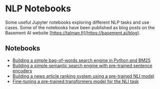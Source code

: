 # NLP Notebooks

Some useful Jupyter notebooks exploring different NLP tasks and use cases. Some of the
notebooks have been published as blog posts on the Basement AI website
[https://talman.fi](https://basement.ai/blog).

## Notebooks

* [Building a simple bag-of-words search engine in Python and BM25](https://github.com/aarnetalman/Notebooks/blob/main/simple-search-engine-with-bm25.ipynb)
* [Building a simple semantic search engine with pre-trained sentence encoders](https://github.com/aarnetalman/Notebooks/blob/main/simple-semantic-search-engine-with-transformers.ipynb)
* [Building a news article ranking system using a pre-trained NLI model](https://github.com/aarnetalman/Notebooks/blob/main/article-ranking-with-an-nli-model.ipynb)
* [Fine-tuning a pre-trained transformers model for the NLI task](https://github.com/aarnetalman/Notebooks/blob/main/natural-language-inference-with-pytorch-and-transformers.ipynb)
